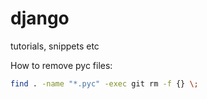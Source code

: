 # django
tutorials, snippets etc

How to remove pyc files:
```bash
find . -name "*.pyc" -exec git rm -f {} \;
```
